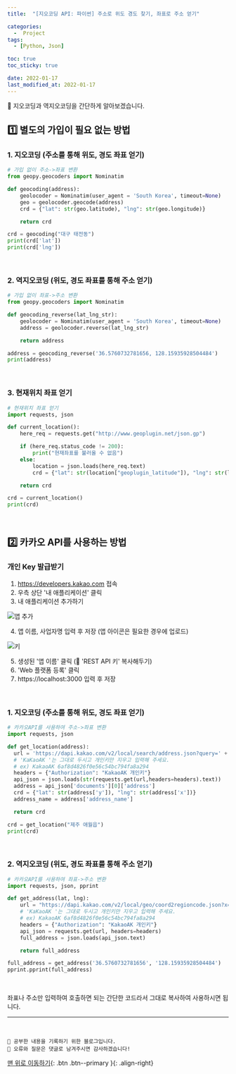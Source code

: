 ```yaml
---
title:  "[지오코딩 API: 파이썬] 주소로 위도 경도 찾기, 좌표로 주소 얻기" 

categories:
  -  Project 
tags:
  - [Python, Json]

toc: true
toc_sticky: true

date: 2022-01-17
last_modified_at: 2022-01-17
---
```


🔔 지오코딩과 역지오코딩을 간단하게 알아보겠습니다.

## 1️⃣ 별도의 가입이 필요 없는 방법

### 1. 지오코딩 (주소를 통해 위도, 경도 좌표 얻기)

```python
# 가입 없이 주소->좌표 변환
from geopy.geocoders import Nominatim

def geocoding(address):
    geolocoder = Nominatim(user_agent = 'South Korea', timeout=None)
    geo = geolocoder.geocode(address)
    crd = {"lat": str(geo.latitude), "lng": str(geo.longitude)}

    return crd

crd = geocoding("대구 태전동")
print(crd['lat'])
print(crd['lng'])
```

<br>

### 2. 역지오코딩 (위도, 경도 좌표를 통해 주소 얻기)

```python
# 가입 없이 좌표->주소 변환
from geopy.geocoders import Nominatim

def geocoding_reverse(lat_lng_str): 
    geolocoder = Nominatim(user_agent = 'South Korea', timeout=None)
    address = geolocoder.reverse(lat_lng_str)

    return address

address = geocoding_reverse('36.5760732781656, 128.15935928504484')
print(address)
```

<br>

### 3. 현재위치 좌표 얻기

```python
# 현재위치 좌표 얻기
import requests, json

def current_location():
    here_req = requests.get("http://www.geoplugin.net/json.gp")

    if (here_req.status_code != 200):
        print("현재좌표를 불러올 수 없음")
    else:
        location = json.loads(here_req.text)
        crd = {"lat": str(location["geoplugin_latitude"]), "lng": str(location["geoplugin_longitude"])}

    return crd

crd = current_location()
print(crd)
```

<br>

## 2️⃣ 카카오 API를 사용하는 방법

### 개인 Key 발급받기
1. <https://developers.kakao.com> 접속
2. 우측 상단 '내 애플리케이션' 클릭
3. 내 애플리케이션 추가하기

![앱 추가](https://user-images.githubusercontent.com/45157347/149715886-3be6c7ff-2a2b-4088-bd12-e6397189d0f5.JPG)

4. 앱 이름, 사업자명 입력 후 저장 (앱 아이콘은 필요한 경우에 업로드)

![키](https://user-images.githubusercontent.com/45157347/149716034-aad4df42-7660-428b-837d-60ce0c176b8c.JPG)

5. 생성된 '앱 이름' 클릭 (📌 'REST API 키' 복사해두기)
6. 'Web 플랫폼 등록' 클릭
7. http<temp>s://localhost:3000 입력 후 저장


<br>

### 1. 지오코딩 (주소를 통해 위도, 경도 좌표 얻기)

```python
# 카카오API를 사용하여 주소->좌표 변환
import requests, json

def get_location(address):
  url = 'https://dapi.kakao.com/v2/local/search/address.json?query=' + address
  # 'KaKaoAK '는 그대로 두시고 개인키만 지우고 입력해 주세요.
  # ex) KakaoAK 6af8d4826f0e56c54bc794fa8a294
  headers = {"Authorization": "KakaoAK 개인키"}
  api_json = json.loads(str(requests.get(url,headers=headers).text))
  address = api_json['documents'][0]['address']
  crd = {"lat": str(address['y']), "lng": str(address['x'])}
  address_name = address['address_name']

  return crd

crd = get_location("제주 애월읍")
print(crd)
```

<br>

### 2. 역지오코딩 (위도, 경도 좌표를 통해 주소 얻기)

```python
# 카카오API를 사용하여 좌표->주소 변환
import requests, json, pprint

def get_address(lat, lng):
    url = "https://dapi.kakao.com/v2/local/geo/coord2regioncode.json?x="+lng+"&y="+lat
    # 'KaKaoAK '는 그대로 두시고 개인키만 지우고 입력해 주세요.
    # ex) KakaoAK 6af8d4826f0e56c54bc794fa8a294
    headers = {"Authorization": "KakaoAK 개인키"}
    api_json = requests.get(url, headers=headers)
    full_address = json.loads(api_json.text)

    return full_address

full_address = get_address('36.5760732781656', '128.15935928504484')
pprint.pprint(full_address)
```

<br>

좌표나 주소만 입력하여 호출하면 되는 간단한 코드라서 그대로 복사하여 사용하시면 됩니다.



***
<br>

    💾 공부한 내용을 기록하기 위한 블로그입니다.
    📄 오류와 질문은 댓글로 남겨주시면 감사하겠습니다!

[맨 위로 이동하기](#){: .btn .btn--primary }{: .align-right}